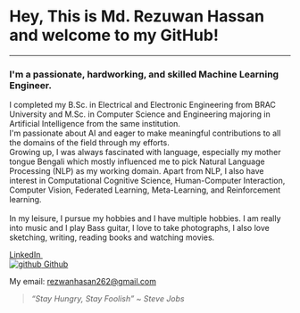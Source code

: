# Hey, This is Md. Rezuwan Hassan and welcome to my GitHub!

---

<h3>I'm a passionate, hardworking, and skilled Machine Learning Engineer.</h3>


I completed my B.Sc. in Electrical and Electronic Engineering from BRAC University and M.Sc. in Computer Science and Engineering majoring in Artificial Intelligence from the same institution. <br>
I'm passionate about AI and eager to make meaningful contributions to all the domains of the field through my efforts. <br>
Growing up, I was always fascinated with language, especially my mother tongue Bengali which mostly influenced me to pick Natural Language Processing (NLP) as my working domain. Apart from NLP, I also have interest in Computational Cognitive Science, Human-Computer Interaction, Computer Vision, Federated Learning, Meta-Learning, and Reinforcement learning.
<br>
<br>
In my leisure, I pursue my hobbies and I have multiple hobbies. I am really into music and I play Bass guitar, I love to take photographs, I also love sketching, writing, reading books and watching movies.

<p>
  <a href="https://bd.linkedin.com/in/md-rezuwan-hasan-04246416b" rel="nofollow noreferrer">
    <i class="ci ci-spotify ci-2x"></i> LinkedIn
  </a> &nbsp; 
  <br>
  <a href="https://github.com/[removed]" rel="nofollow noreferrer">
    <img src="https://i.sstatic.net/tskMh.png" alt="github"> Github
  </a>
</p>


My email: rezwanhasan262@gmail.com


<!--
**RezuwanHassan262/RezuwanHassan262** is a ✨ _special_ ✨ repository because its `README.md` (this file) appears on your GitHub profile.

Here are some ideas to get you started:

- 🔭 I’m currently working on ...
- 🌱 I’m currently learning ...
- 👯 I’m looking to collaborate on ...
- 🤔 I’m looking for help with ...
- 💬 Ask me about ...
- 📫 How to reach me: ...
- 😄 Pronouns: ...
- ⚡ Fun fact: ...
-->

> _“Stay Hungry, Stay Foolish” ~ Steve Jobs_
